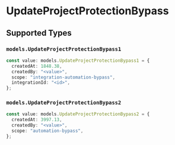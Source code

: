 # UpdateProjectProtectionBypass


## Supported Types

### `models.UpdateProjectProtectionBypass1`

```typescript
const value: models.UpdateProjectProtectionBypass1 = {
  createdAt: 1848.38,
  createdBy: "<value>",
  scope: "integration-automation-bypass",
  integrationId: "<id>",
};
```

### `models.UpdateProjectProtectionBypass2`

```typescript
const value: models.UpdateProjectProtectionBypass2 = {
  createdAt: 3997.13,
  createdBy: "<value>",
  scope: "automation-bypass",
};
```

